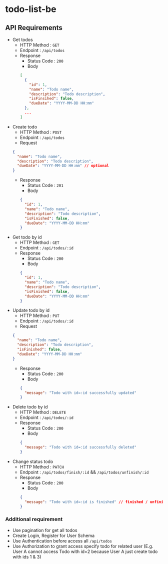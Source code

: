 # todo-list-be

## API Requirements

- Get todos
  - HTTP Method : `GET`
  - Endpoint : `/api/todos`
  - Response
    - Status Code : `200`
    - Body
    ```json
    [
      {
        "id": 1,
        "name": "Todo name",
        "description": "Todo description",
        "isFinsihed": false,
        "dueDate": "YYYY-MM-DD HH:mm"
      },
      ...
    ]
    ```
- Create todo
  - HTTP Method : `POST`
  - Endpoint : `/api/todos`
  - Request
  ```json
  {
    "name": "Todo name",
    "description": "Todo description",
    "dueDate": "YYYY-MM-DD HH:mm" // optional
  }
  ```
  - Response
    - Status Code : `201`
    - Body
    ```json
    {
      "id": 1,
      "name": "Todo name",
      "description": "Todo description",
      "isFinished": false,
      "dueDate": "YYYY-MM-DD HH:mm"
    }
    ```
- Get todo by id
  - HTTP Method : `GET`
  - Endpoint : `/api/todos/:id`
  - Response
    - Status Code : `200`
    - Body
    ```json
    {
      "id": 1,
      "name": "Todo name",
      "description": "Todo description",
      "isFinished": false,
      "dueDate": "YYYY-MM-DD HH:mm"
    }
    ```
- Update todo by id
  - HTTP Method : `PUT`
  - Endpoint : `/api/todos/:id`
  - Request
  ```json
  {
    "name": "Todo name",
    "description": "Todo description",
    "isFinished": false,
    "dueDate": "YYYY-MM-DD HH:mm"
  }
  ```
  - Response
    - Status Code : `200`
    - Body
    ```json
    {
      "message": "Todo with id=:id successfully updated"
    }
    ```
- Delete todo by id
  - HTTP Method : `DELETE`
  - Endpoint : `/api/todos/:id`
  - Response
    - Status Code : `200`
    - Body
    ```json
    {
      "message": "Todo with id=:id successfully deleted"
    }
    ```
- Change status todo
  - HTTP Method : `PATCH`
  - Endpoint : `/api/todos/finish/:id` && `/api/todos/unfinish/:id`
  - Response 
    - Status Code : `200`
    - Body
    ```json
    {
      "message": "Todo with id=:id is finished" // finished / unfinished
    }
    ```

### Additional requirement
- Use pagination for get all todos
- Create Login, Register for User Schema
- Use Authentication before access all `/api/todos`
- Use Authorization to grant access specify todo for related user (E.g. User A cannot access Todo with id=2 because User A just create todo with ids 1 & 3)